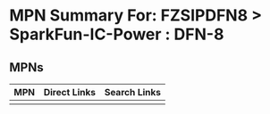 



# MPN Summary For: FZSIPDFN8 > SparkFun-IC-Power : DFN-8

## MPNs
  

|MPN|Direct Links|Search Links|
| :--- | :--- | :--- |
||||
